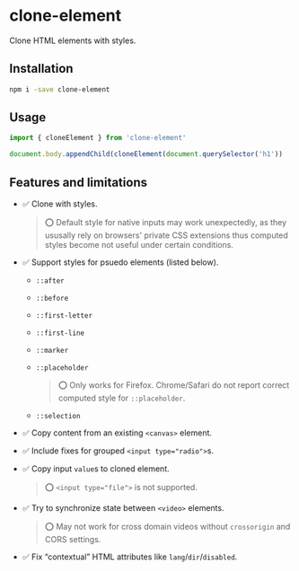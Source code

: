 # clone-element

Clone HTML elements with styles.

## Installation

```sh
npm i -save clone-element
```

## Usage

```js
import { cloneElement } from 'clone-element'

document.body.appendChild(cloneElement(document.querySelector('h1'))
```

## Features and limitations

* ✅ Clone with styles.

  > ⭕️ Default style for native inputs may work unexpectedly, as they ususally rely on browsers' private CSS extensions thus computed styles become not useful under certain conditions.

* ✅ Support styles for psuedo elements (listed below).

  * `::after`
  * `::before`
  * `::first-letter`
  * `::first-line`
  * `::marker`
  * `::placeholder`

    > ⭕️ Only works for Firefox. Chrome/Safari do not report correct computed style for `::placeholder`.

  * `::selection`

* ✅ Copy content from an existing `<canvas>` element.
* ✅ Include fixes for grouped `<input type="radio">`s.
* ✅ Copy input `value`s to cloned element.

  > ⭕️ `<input type="file">` is not supported.

* ✅ Try to synchronize state between `<video>` elements.

  > ⭕️ May not work for cross domain videos without `crossorigin` and CORS settings.

* ✅ Fix “contextual” HTML attributes like `lang`/`dir`/`disabled`.
